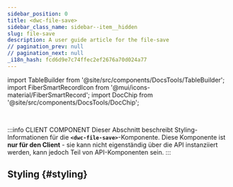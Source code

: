 ```yaml
---
sidebar_position: 0
title: <dwc-file-save>
sidebar_class_name: sidebar--item__hidden
slug: file-save
description: A user guide article for the file-save
// pagination_prev: null
// pagination_next: null
_i18n_hash: fcd6d9e7c74ffec2ef2676a70d024a77
---
```

import TableBuilder from '@site/src/components/DocsTools/TableBuilder';
import FiberSmartRecordIcon from '@mui/icons-material/FiberSmartRecord';
import DocChip from '@site/src/components/DocsTools/DocChip';

<DocChip chip='shadow' />

<br />

:::info CLIENT COMPONENT
Dieser Abschnitt beschreibt Styling-Informationen für die **`<dwc-file-save>`**-Komponente. Diese Komponente ist **nur für den Client** - sie kann nicht eigenständig über die API instanziiert werden, kann jedoch Teil von API-Komponenten sein.
:::

## Styling {#styling}

<TableBuilder name="dwc-file-save" clientComponent />
